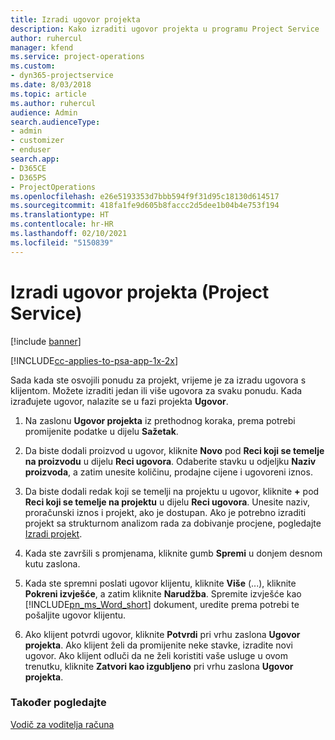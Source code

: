 ```yaml
---
title: Izradi ugovor projekta
description: Kako izraditi ugovor projekta u programu Project Service
author: ruhercul
manager: kfend
ms.service: project-operations
ms.custom:
- dyn365-projectservice
ms.date: 8/03/2018
ms.topic: article
ms.author: ruhercul
audience: Admin
search.audienceType:
- admin
- customizer
- enduser
search.app:
- D365CE
- D365PS
- ProjectOperations
ms.openlocfilehash: e26e5193353d7bbb594f9f31d95c18130d614517
ms.sourcegitcommit: 418fa1fe9d605b8faccc2d5dee1b04b4e753f194
ms.translationtype: HT
ms.contentlocale: hr-HR
ms.lasthandoff: 02/10/2021
ms.locfileid: "5150839"
---
```

# <a name="create-a-project-contract-project-service"></a>Izradi ugovor projekta (Project Service)

[!include [banner](../includes/psa-now-project-operations.md)]

[!INCLUDE[cc-applies-to-psa-app-1x-2x](../includes/cc-applies-to-psa-app-1x-2x.md)]

Sada kada ste osvojili ponudu za projekt, vrijeme je za izradu ugovora s klijentom. Možete izraditi jedan ili više ugovora za svaku ponudu. Kada izrađujete ugovor, nalazite se u fazi projekta **Ugovor**.  
  
1. Na zaslonu **Ugovor projekta** iz prethodnog koraka, prema potrebi promijenite podatke u dijelu **Sažetak**.  
  
2. Da biste dodali proizvod u ugovor, kliknite **Novo** pod **Reci koji se temelje na proizvodu** u dijelu **Reci ugovora**. Odaberite stavku u odjeljku **Naziv proizvoda**, a zatim unesite količinu, prodajne cijene i ugovoreni iznos.  
  
3. Da biste dodali redak koji se temelji na projektu u ugovor, kliknite **+** pod **Reci koji se temelje na projektu** u dijelu **Reci ugovora**. Unesite naziv, proračunski iznos i projekt, ako je dostupan. Ako je potrebno izraditi projekt sa strukturnom analizom rada za dobivanje procjene, pogledajte [Izradi projekt](../psa/create-project.md).  
  
4. Kada ste završili s promjenama, kliknite gumb **Spremi** u donjem desnom kutu zaslona.  
  
5. Kada ste spremni poslati ugovor klijentu, kliknite **Više** (...), kliknite **Pokreni izvješće**, a zatim kliknite **Narudžba**. Spremite izvješće kao [!INCLUDE[pn_ms_Word_short](../includes/pn-ms-word-short.md)] dokument, uredite prema potrebi te pošaljite ugovor klijentu.  
  
6. Ako klijent potvrdi ugovor, kliknite **Potvrdi** pri vrhu zaslona **Ugovor projekta**. Ako klijent želi da promijenite neke stavke, izradite novi ugovor. Ako klijent odluči da ne želi koristiti vaše usluge u ovom trenutku, kliknite **Zatvori kao izgubljeno** pri vrhu zaslona **Ugovor projekta**.  
  
### <a name="see-also"></a>Također pogledajte  
 [Vodič za voditelja računa](../psa/account-manager-guide.md)
